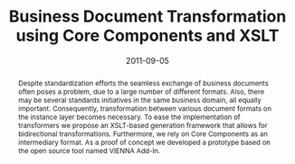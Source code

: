 ---
abstract: Despite standardization efforts the seamless exchange of business documents
  often poses a problem, due to a large number of different formats. Also, there may
  be several standards initiatives in the same business domain, all equally important.   Consequently,
  transformation between various document formats on the instance layer becomes necessary.
  To ease the implementation of transformers we propose an XSLT-based generation framework
  that allows for bidirectional transformations. Furthermore, we rely on Core Components
  as an intermediary format. As a proof of concept we developed a prototype based
  on the open source tool named VIENNA Add-In.
authors:
- Michael Strommer
- Fabian Kromer
- Christian Pichler
- Christian Huemer
date: '2011-09-05'
featured: false
links:
- name: Publik
  url: https://publik.tuwien.ac.at/showentry.php?ID=201830&lang=2
publication: 'Talk: IEEE International Conference on Commerce and Enterprise Computing,
  Luxembourg-Kirchberg, Luxembourg; 09-05-2011 - 09-07-2011; in: "Proceedings of the
  13th International Conference on Commerce and Enterprise Computing", (2011), 129
  - 136'
publication_types:
- '1'
publishDate: '2011-09-05'
title: Business Document Transformation using Core Components and XSLT
url_pdf: ''
---